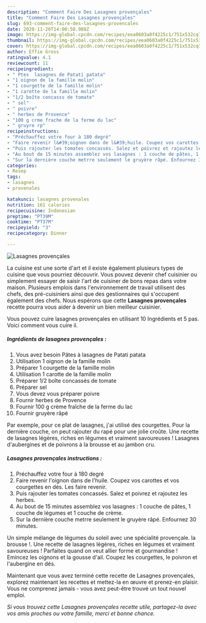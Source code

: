 ```yaml
---
description: "Comment Faire Des Lasagnes provençales"
title: "Comment Faire Des Lasagnes provençales"
slug: 693-comment-faire-des-lasagnes-provencales
date: 2020-11-26T14:00:58.988Z
image: https://img-global.cpcdn.com/recipes/eea0603a0f4225c1/751x532cq70/lasagnes-provencales-photo-principale-de-la-recette.jpg
thumbnail: https://img-global.cpcdn.com/recipes/eea0603a0f4225c1/751x532cq70/lasagnes-provencales-photo-principale-de-la-recette.jpg
cover: https://img-global.cpcdn.com/recipes/eea0603a0f4225c1/751x532cq70/lasagnes-provencales-photo-principale-de-la-recette.jpg
author: Effie Gross
ratingvalue: 4.1
reviewcount: 11
recipeingredient:
- " Ptes  lasagnes de Patati patata"
- "1 oignon de la famille molin"
- "1 courgette de la famille molin"
- "1 carotte de la famille molin"
- "1/2 boîte concasss de tomate"
- " sel"
- " poivre"
- " herbes de Provence"
- "100 g crme frache de la ferme du lac"
- " gruyre rp"
recipeinstructions:
- "Préchauffez votre four à 180 degré"
- "Faire revenir l&#39;oignon dans de l&#39;huile. Coupez vos carottes et vos courgettes en dés. Les faire revenir."
- "Puis rajouter les tomates concassés. Salez et poivrez et rajoutez les herbes."
- "Au bout de 15 minutes assemblez vos lasagnes : 1 couche de pâtes, 1 couche de légumes et 1 couche de crème."
- "Sur la dernière couche metrre seulement le gruyère râpé. Enfournez 30 minutes."
categories:
- Resep
tags:
- lasagnes
- provenales

katakunci: lasagnes provenales 
nutrition: 161 calories
recipecuisine: Indonesian
preptime: "PT39M"
cooktime: "PT37M"
recipeyield: "3"
recipecategory: Dinner

---
```



![Lasagnes provençales](https://img-global.cpcdn.com/recipes/eea0603a0f4225c1/751x532cq70/lasagnes-provencales-photo-principale-de-la-recette.jpg)

La cuisine est une sorte d'art et il existe également plusieurs types de cuisine que vous pourriez découvrir. Vous pouvez devenir chef cuisinier ou simplement essayer de saisir l'art de cuisiner de bons repas dans votre maison. Plusieurs emplois dans l'environnement de travail utilisent des chefs, des pré-cuisiniers ainsi que des gestionnaires qui s'occupent également des chefs. Nous espérons que cette <strong> Lasagnes provençales </strong> recette pourra vous aider à devenir un bien meilleur cuisinier.

<!--inarticleads1-->

Vous pouvez cuire lasagnes provençales en utilisant 10 Ingrédients et 5 pas. Voici comment vous cuire il.

##### Ingrédients de lasagnes provençales :

1. Vous avez besoin  Pâtes à lasagnes de Patati patata
1. Utilisation 1 oignon de la famille molin
1. Préparer 1 courgette de la famille molin
1. Utilisation 1 carotte de la famille molin
1. Préparer 1/2 boîte concassés de tomate
1. Préparer  sel
1. Vous devez vous préparer  poivre
1. Fournir  herbes de Provence
1. Fournir 100 g crème fraîche de la ferme du lac
1. Fournir  gruyère râpé


Par exemple, pour ce plat de lasagnes, j&#39;ai utilisé des courgettes. Pour la dernière couche, on peut rajouter du rapé pour une jolie croûte. Une recette de lasagnes légères, riches en légumes et vraiment savoureuses ! Lasagnes d&#39;aubergines et de poivrons à la brousse et au jambon cru. 

<!--inarticleads2-->

##### Lasagnes provençales instructions :

1. Préchauffez votre four à 180 degré
1. Faire revenir l&#39;oignon dans de l&#39;huile. Coupez vos carottes et vos courgettes en dés. Les faire revenir.
1. Puis rajouter les tomates concassés. Salez et poivrez et rajoutez les herbes.
1. Au bout de 15 minutes assemblez vos lasagnes : 1 couche de pâtes, 1 couche de légumes et 1 couche de crème.
1. Sur la dernière couche metrre seulement le gruyère râpé. Enfournez 30 minutes.


Un simple mélange de légumes du soleil avec une spécialité provençale. la brousse !. Une recette de lasagnes légères, riches en légumes et vraiment savoureuses ! Parfaites quand on veut allier forme et gourmandise ! Emincez les oignons et la gousse d&#39;ail. Coupez les courgettes, le poivron et l&#39;aubergine en dés. 

<!--inarticleads1-->

<p>
Maintenant que vous avez terminé cette recette de Lasagnes provençales, explorez maintenant les recettes et mettez-la en œuvre et prenez-en plaisir. Vous ne comprenez jamais - vous avez peut-être trouvé un tout nouvel emploi.
</p>

<p>
<i>Si vous trouvez cette Lasagnes provençales recette utile, partagez-la avec vos amis proches ou votre famille, merci et bonne chance.</i>
</p>
